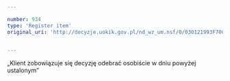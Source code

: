 ```yaml
---

number: 934
type: 'Register item'
original_uri: 'http://decyzje.uokik.gov.pl/nd_wz_um.nsf/0/030121993F70C73BC12572DD00329752?OpenDocument'


---
```


„Klient zobowiązuje się decyzję odebrać osobiście w dniu powyżej ustalonym”
